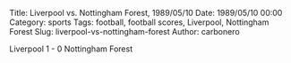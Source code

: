 Title: Liverpool vs. Nottingham Forest, 1989/05/10
Date: 1989/05/10 00:00
Category: sports
Tags: football, football scores, Liverpool, Nottingham Forest
Slug: liverpool-vs-nottingham-forest
Author: carbonero


Liverpool 1 - 0 Nottingham Forest
